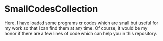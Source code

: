 # SmallCodesCollection
Here, I have loaded some programs or codes which are small but useful for my work so that I can find them at any time.  Of course, it would be my honor if there are a few lines of code which can help you in this repository.
